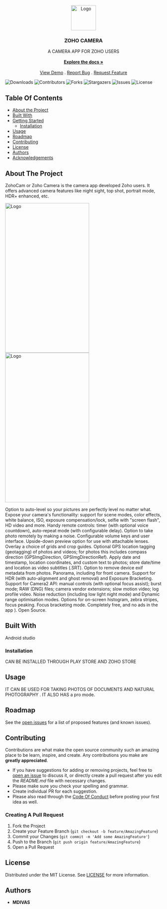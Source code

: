 <br/>
<p align="center">
  <a href="https://github.com/MDIVAS/ZOHO-CAMERA">
    <img src="https://media.giphy.com/media/v1.Y2lkPTc5MGI3NjExcWEyNTF1N2gwYTg3bjFnZzZ3MDZ6Y3R4dHJkMnlkNHprb2NucHJoOCZlcD12MV9pbnRlcm5hbF9naWZfYnlfaWQmY3Q9cw/YjQk70gmQLDmJTawn0/giphy.gif" alt="Logo" width="80" height="80">
  </a>

  <h3 align="center">ZOHO CAMERA </h3>

  <p align="center">
    A  CAMERA  APP FOR ZOHO USERS
    <br/>
    <br/>
    <a href="https://github.com/MDIVAS/ZOHO-CAMERA"><strong>Explore the docs »</strong></a>
    <br/>
    <br/>
    <a href="https://github.com/MDIVAS/ZOHO-CAMERA">View Demo</a>
    .
    <a href="https://github.com/MDIVAS/ZOHO-CAMERA/issues">Report Bug</a>
    .
    <a href="https://github.com/MDIVAS/ZOHO-CAMERA/issues">Request Feature</a>
  </p>
</p>

![Downloads](https://img.shields.io/github/downloads/MDIVAS/ZOHO-CAMERA/total) ![Contributors](https://img.shields.io/github/contributors/MDIVAS/ZOHO-CAMERA?color=dark-green) ![Forks](https://img.shields.io/github/forks/MDIVAS/ZOHO-CAMERA?style=social) ![Stargazers](https://img.shields.io/github/stars/MDIVAS/ZOHO-CAMERA?style=social) ![Issues](https://img.shields.io/github/issues/MDIVAS/ZOHO-CAMERA) ![License](https://img.shields.io/github/license/MDIVAS/ZOHO-CAMERA) 

## Table Of Contents

* [About the Project](#about-the-project)
* [Built With](#built-with)
* [Getting Started](#getting-started)
  * [Installation](#installation)
* [Usage](#usage)
* [Roadmap](#roadmap)
* [Contributing](#contributing)
* [License](#license)
* [Authors](#authors)
* [Acknowledgements](#acknowledgements)

## About The Project

ZohoCam or Zoho Camera is the camera app developed  Zoho users. It offers advanced camera features like night sight, top shot, portrait mode, HDR+ enhanced, etc.


<img src="https://github.com/MDIVAS/ZOHO-CAMERA/assets/127883304/994e5cd3-39f0-403f-b2be-e84bc7364542" alt="Logo" width="270" height="480">
<img src="https://github.com/MDIVAS/ZOHO-CAMERA/assets/127883304/e1223f84-92e4-40ff-aa13-06a45bebff2a" alt="Logo" width="270" height="480">



Option to auto-level so your pictures are perfectly level no matter what.
Expose your camera's functionality: support for scene modes, color effects, white balance, ISO, exposure compensation/lock, selfie with "screen flash", HD video and more.
Handy remote controls: timer (with optional voice countdown), auto-repeat mode (with configurable delay).
Option to take photo remotely by making a noise.
Configurable volume keys and user interface.
Upside-down preview option for use with attachable lenses.
Overlay a choice of grids and crop guides.
Optional GPS location tagging (geotagging) of photos and videos; for photos this includes compass direction (GPSImgDirection, GPSImgDirectionRef).
Apply date and timestamp, location coordinates, and custom text to photos; store date/time and location as video subtitles (.SRT).
Option to remove device exif metadata from photos.
Panorama, including for front camera.
Support for HDR (with auto-alignment and ghost removal) and Exposure Bracketing.
Support for Camera2 API: manual controls (with optional focus assist); burst mode; RAW (DNG) files; camera vendor extensions; slow motion video; log profile video.
Noise reduction (including low light night mode) and Dynamic range optimisation modes.
Options for on-screen histogram, zebra stripes, focus peaking.
Focus bracketing mode.
Completely free, and no ads in the app ). Open Source.


## Built With

Android studio 




### Installation

CAN BE INSTALLED THROUGH PLAY STORE AND ZOHO STORE

## Usage

IT CAN BE USED FOR TAKING PHOTOS OF DOCUMENTS AND NATURAL PHOTOGRAPHY . IT ALSO HAS a pro mode.

## Roadmap

See the [open issues](https://github.com/MDIVAS/ZOHO-CAMERA/issues) for a list of proposed features (and known issues).

## Contributing

Contributions are what make the open source community such an amazing place to be learn, inspire, and create. Any contributions you make are **greatly appreciated**.
* If you have suggestions for adding or removing projects, feel free to [open an issue](https://github.com/MDIVAS/ZOHO-CAMERA/issues/new) to discuss it, or directly create a pull request after you edit the *README.md* file with necessary changes.
* Please make sure you check your spelling and grammar.
* Create individual PR for each suggestion.
* Please also read through the [Code Of Conduct](https://github.com/MDIVAS/ZOHO-CAMERA/blob/main/CODE_OF_CONDUCT.md) before posting your first idea as well.

### Creating A Pull Request

1. Fork the Project
2. Create your Feature Branch (`git checkout -b feature/AmazingFeature`)
3. Commit your Changes (`git commit -m 'Add some AmazingFeature'`)
4. Push to the Branch (`git push origin feature/AmazingFeature`)
5. Open a Pull Request

## License

Distributed under the MIT License. See [LICENSE](https://github.com/MDIVAS/ZOHO-CAMERA/blob/main/LICENSE.md) for more information.

## Authors

* **MDIVAS** 

